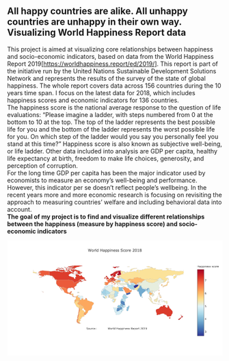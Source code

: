 ## All happy countries are alike. All unhappy countries are unhappy in their own way. Visualizing World Happiness Report data

This project is aimed at visualizing core relationships between happiness and socio-economic indicators, based on data from the World Happiness Report 2019[https://worldhappiness.report/ed/2019/]. This report is part of the initiative run by the United Nations Sustainable Development Solutions Network and represents the results of the survey of the state of global happiness. The whole report covers data across 156 countries during the 10 years time span. I focus on the latest data for 2018, which includes happiness scores and economic indicators for 136 countries.
<br>
The happiness score is the national average response to the question of life evaluations: “Please imagine a ladder, with steps numbered from 0 at the bottom to 10 at the top. The top of the ladder represents the best possible life for you and the bottom of the ladder represents the worst possible life for you. On which step of the ladder would you say you personally feel you stand at this time?” Happiness score is also known as subjective well-being, or life ladder. Other data included into analysis are GDP per capita, healthy life expectancy at birth, freedom to make life choices, generosity, and perception of corruption.
<br>
For the long time GDP per capita has been the major indicator used by economists to measure an economy’s well-being and performance. However, this indicator per se doesn’t reflect people’s wellbeing. In the recent years more and more economic research is focusing on revisiting the approach to measuring countries’ welfare and including behavioral data into account.
<br>
__The goal of my project is to find and visualize different relationships between the happiness (measure by happiness score) and socio-economic indicators__

<div align="center">
    <img src="happiness_map.png",style="height:50px;">
</div>
